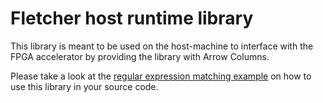 # Fletcher host runtime library

This library is meant to be used on the host-machine to interface with the FPGA 
accelerator by providing the library with Arrow Columns.

Please take a look at the 
[regular expression matching example](../platforms/aws-f1/cl_arrow/software/runtime/regexp) 
on how to use this library in your source code.

